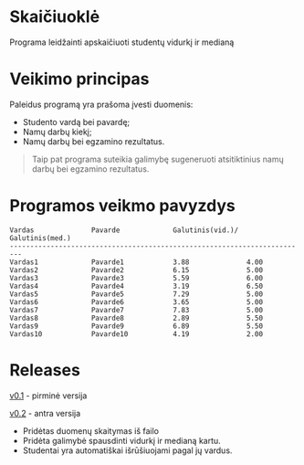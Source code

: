 # Skaičiuoklė #
Programa leidžainti apskaičiuoti studentų vidurkį ir medianą
# Veikimo principas #
Paleidus programą yra prašoma įvesti duomenis:

* Studento vardą bei pavardę;
* Namų darbų kiekį;
* Namų darbų bei egzamino rezultatus.

> Taip pat programa suteikia galimybę sugeneruoti atsitiktinius namų darbų bei egzamino rezultatus.

# Programos veikmo pavyzdys #

```
Vardas              Pavarde             Galutinis(vid.)/  Galutinis(med.)
-------------------------------------------------------------------------
Vardas1             Pavarde1            3.88              4.00
Vardas2             Pavarde2            6.15              5.00
Vardas3             Pavarde3            5.59              6.00
Vardas4             Pavarde4            3.19              6.50
Vardas5             Pavarde5            7.29              5.00
Vardas6             Pavarde6            3.65              5.00
Vardas7             Pavarde7            7.83              5.00
Vardas8             Pavarde8            2.89              5.50
Vardas9             Pavarde9            6.89              5.50
Vardas10            Pavarde10           4.19              2.00
```

# Releases #
[v0.1](https://github.com/Astrowski/My-first-project/tree/v.01) - pirminė versija

[v0.2](https://github.com/Astrowski/My-first-project/tree/v.02) - antra versija
* Pridėtas duomenų skaitymas iš failo
* Pridėta galimybė spausdinti vidurkį ir medianą kartu.
* Studentai yra automatiškai išrūšiuojami pagal jų vardus.


